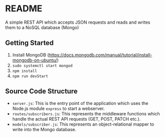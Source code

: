 # README

A simple REST API which accepts JSON requests and reads and writes them to a NoSQL database (Mongo)

## Getting Started

1. Install MongoDB (https://docs.mongodb.com/manual/tutorial/install-mongodb-on-ubuntu/)
2. `sudo systemctl start mongod`
3. `npm install`
4. `npm run devStart`

## Source Code Structure

- `server.js`: This is the entry point of the application which uses the Node.js module `express` to start a webserver.
- `routes/subscribers.js`: This represents the middleware functions which handle the actual REST API requests (GET, POST, PATCH etc.).
- `models/subscriber.js`: This represents an object-relational mapper to write into the Mongo database.
